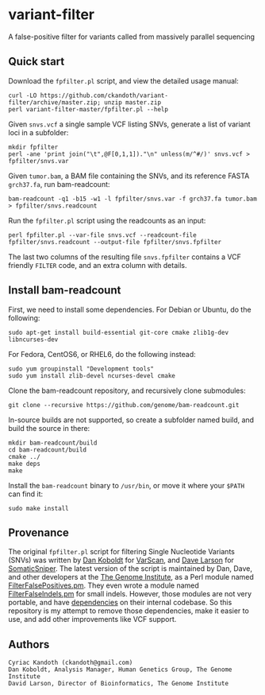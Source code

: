 variant-filter
==============

A false-positive filter for variants called from massively parallel sequencing

Quick start
-----------

Download the `fpfilter.pl` script, and view the detailed usage manual:

    curl -LO https://github.com/ckandoth/variant-filter/archive/master.zip; unzip master.zip
    perl variant-filter-master/fpfilter.pl --help

Given `snvs.vcf` a single sample VCF listing SNVs, generate a list of variant loci in a subfolder:

    mkdir fpfilter
    perl -ane 'print join("\t",@F[0,1,1])."\n" unless(m/^#/)' snvs.vcf > fpfilter/snvs.var

Given `tumor.bam`, a BAM file containing the SNVs, and its reference FASTA `grch37.fa`, run bam-readcount:

    bam-readcount -q1 -b15 -w1 -l fpfilter/snvs.var -f grch37.fa tumor.bam > fpfilter/snvs.readcount

Run the `fpfilter.pl` script using the readcounts as an input:

    perl fpfilter.pl --var-file snvs.vcf --readcount-file fpfilter/snvs.readcount --output-file fpfilter/snvs.fpfilter

The last two columns of the resulting file `snvs.fpfilter` contains a VCF friendly `FILTER` code, and an extra column with details.

Install bam-readcount
---------------------

First, we need to install some dependencies. For Debian or Ubuntu, do the following:

    sudo apt-get install build-essential git-core cmake zlib1g-dev libncurses-dev

For Fedora, CentOS6, or RHEL6, do the following instead:

    sudo yum groupinstall "Development tools"
    sudo yum install zlib-devel ncurses-devel cmake

Clone the bam-readcount repository, and recursively clone submodules:

    git clone --recursive https://github.com/genome/bam-readcount.git

In-source builds are not supported, so create a subfolder named build, and build the source in there:

    mkdir bam-readcount/build
    cd bam-readcount/build
    cmake ../
    make deps
    make

Install the `bam-readcount` binary to `/usr/bin`, or move it where your `$PATH` can find it:

    sudo make install

Provenance
----------

The original `fpfilter.pl` script for filtering Single Nucleotide Variants (SNVs) was written by [Dan Koboldt](http://genome.wustl.edu/people/individual/dan-koboldt/) for [VarScan](http://sourceforge.net/projects/varscan/files/scripts/), and [Dave Larson](http://genome.wustl.edu/people/individual/david-larson/) for [SomaticSniper](https://github.com/genome/somatic-sniper/tree/master/src/scripts). The latest version of the script is maintained by Dan, Dave, and other developers at the [The Genome Institute](http://genome.wustl.edu/people/), as a Perl module named [FilterFalsePositives.pm](https://github.com/genome/genome/blob/master/lib/perl/Genome/Model/Tools/Somatic/FilterFalsePositives.pm). They even wrote a module named [FilterFalseIndels.pm](https://github.com/genome/genome/blob/master/lib/perl/Genome/Model/Tools/Somatic/FilterFalseIndels.pm) for small indels. However, those modules are not very portable, and have [dependencies](https://github.com/genome/gms) on their internal codebase. So this repository is my attempt to remove those dependencies, make it easier to use, and add other improvements like VCF support.

Authors
-------

    Cyriac Kandoth (ckandoth@gmail.com)
    Dan Koboldt, Analysis Manager, Human Genetics Group, The Genome Institute
    David Larson, Director of Bioinformatics, The Genome Institute
